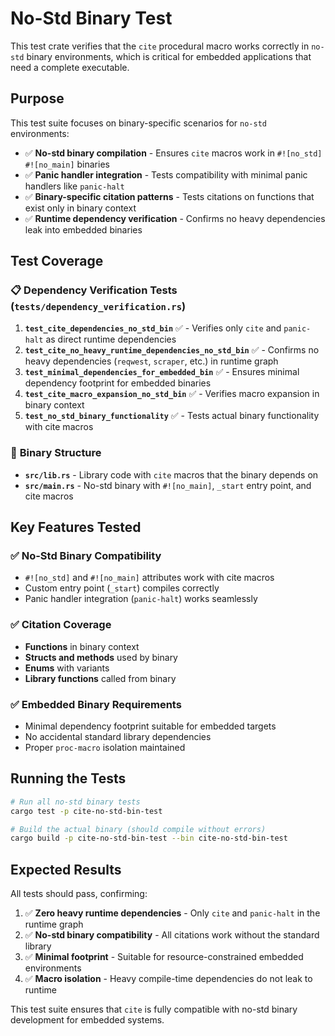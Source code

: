 # No-Std Binary Test

This test crate verifies that the `cite` procedural macro works correctly in `no-std` binary environments, which is critical for embedded applications that need a complete executable.

## Purpose

This test suite focuses on binary-specific scenarios for `no-std` environments:

- ✅ **No-std binary compilation** - Ensures `cite` macros work in `#![no_std]` `#![no_main]` binaries
- ✅ **Panic handler integration** - Tests compatibility with minimal panic handlers like `panic-halt`
- ✅ **Binary-specific citation patterns** - Tests citations on functions that exist only in binary context
- ✅ **Runtime dependency verification** - Confirms no heavy dependencies leak into embedded binaries

## Test Coverage

### 📋 **Dependency Verification Tests** (`tests/dependency_verification.rs`)

1. **`test_cite_dependencies_no_std_bin`** ✅ - Verifies only `cite` and `panic-halt` as direct runtime dependencies
2. **`test_cite_no_heavy_runtime_dependencies_no_std_bin`** ✅ - Confirms no heavy dependencies (`reqwest`, `scraper`, etc.) in runtime graph
3. **`test_minimal_dependencies_for_embedded_bin`** ✅ - Ensures minimal dependency footprint for embedded binaries
4. **`test_cite_macro_expansion_no_std_bin`** ✅ - Verifies macro expansion in binary context
5. **`test_no_std_binary_functionality`** ✅ - Tests actual binary functionality with cite macros

### 🔧 **Binary Structure**

- **`src/lib.rs`** - Library code with `cite` macros that the binary depends on
- **`src/main.rs`** - No-std binary with `#![no_main]`, `_start` entry point, and cite macros

## Key Features Tested

### ✅ **No-Std Binary Compatibility**
- `#![no_std]` and `#![no_main]` attributes work with cite macros
- Custom entry point (`_start`) compiles correctly
- Panic handler integration (`panic-halt`) works seamlessly

### ✅ **Citation Coverage**
- **Functions** in binary context
- **Structs and methods** used by binary
- **Enums** with variants
- **Library functions** called from binary

### ✅ **Embedded Binary Requirements**
- Minimal dependency footprint suitable for embedded targets
- No accidental standard library dependencies
- Proper `proc-macro` isolation maintained

## Running the Tests

```bash
# Run all no-std binary tests
cargo test -p cite-no-std-bin-test

# Build the actual binary (should compile without errors)
cargo build -p cite-no-std-bin-test --bin cite-no-std-bin-test
```

## Expected Results

All tests should pass, confirming:

1. ✅ **Zero heavy runtime dependencies** - Only `cite` and `panic-halt` in the runtime graph
2. ✅ **No-std binary compatibility** - All citations work without the standard library  
3. ✅ **Minimal footprint** - Suitable for resource-constrained embedded environments
4. ✅ **Macro isolation** - Heavy compile-time dependencies do not leak to runtime

This test suite ensures that `cite` is fully compatible with no-std binary development for embedded systems.
